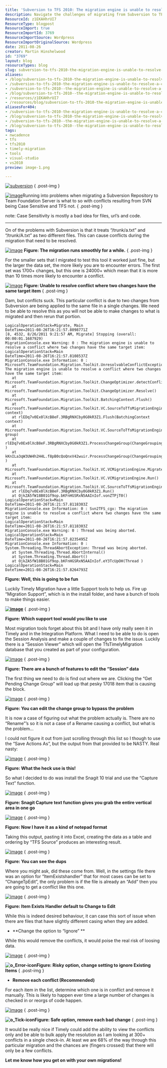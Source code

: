 ```yaml
---
title: 'Subversion to TFS 2010: The migration engine is unable to resolve a conflict where two changes have the same target item'
description: Navigate the challenges of migrating from Subversion to TFS 2010. Discover solutions for resolving conflicts and ensure a smooth transition for your projects.
ResourceId: z1EKAHhrUI7
ResourceType: blogpost
ResourceImport: true
ResourceImportId: 3769
ResourceImportSource: Wordpress
ResourceImportOriginalSource: Wordpress
date: 2011-08-26
creator: Martin Hinshelwood
id: "3769"
layout: blog
resourceTypes: blog
slug: subversion-to-tfs-2010-the-migration-engine-is-unable-to-resolve-a-conflict-where-two-changes-have-the-same-target-item
aliases:
- /blog/subversion-to-tfs-2010-the-migration-engine-is-unable-to-resolve-a-conflict-where-two-changes-have-the-same-target-item
- /subversion-to-tfs-2010-the-migration-engine-is-unable-to-resolve-a-conflict-where-two-changes-have-the-same-target-item
- /subversion-to-tfs-2010--the-migration-engine-is-unable-to-resolve-a-conflict-where-two-changes-have-the-same-target-item
- /blog/subversion-to-tfs-2010--the-migration-engine-is-unable-to-resolve-a-conflict-where-two-changes-have-the-same-target-item
- /resources/z1EKAHhrUI7
- /resources/blog/subversion-to-tfs-2010-the-migration-engine-is-unable-to-resolve-a-conflict-where-two-changes-have-the-same-target-item
aliasesFor404:
- /subversion-to-tfs-2010-the-migration-engine-is-unable-to-resolve-a-conflict-where-two-changes-have-the-same-target-item
- /blog/subversion-to-tfs-2010-the-migration-engine-is-unable-to-resolve-a-conflict-where-two-changes-have-the-same-target-item
- /subversion-to-tfs-2010--the-migration-engine-is-unable-to-resolve-a-conflict-where-two-changes-have-the-same-target-item
- /blog/subversion-to-tfs-2010--the-migration-engine-is-unable-to-resolve-a-conflict-where-two-changes-have-the-same-target-item
tags:
- nwcadence
- tfs
- tfs2010
- timely-migration
- tools
- visual-studio
- vs2010
preview: image-1.png

---
```

[![subversion](images/subversion_thumb-17-17.png "subversion")](http://blog.hinshelwood.com/files/2011/08/subversion1.png)
{ .post-img }

[![image](images/image_thumb-1-1.png "image")](http://blog.hinshelwood.com/files/2011/08/image4.png)Running into problems when migrating a Subversion Repository to Team Foundation Server is what to so with conflicts resulting from SVN being Case Sensitive and TFS not.
{ .post-img }

note: Case Sensitivity is mostly a bad idea for files, url’s and code.

---

On of the problems with Subversion is that it treats “/trunk/a.txt” and “/trunk/A.txt” as two different files. This can cause conflicts during the migration that need to be resolved.

[![image](images/image_thumb1-2-2.png "image")](http://blog.hinshelwood.com/files/2011/08/image5.png) **Figure: The migration runs smoothly for a while.**
{ .post-img }

For the smaller sets that I migrated to test this tool it worked just fine, but the larger the data set, the more likely you are to encounter errors. The first set was 1700+ changes, but this one is 24000+ which mean that it is more than 10 times more likely to encounter a conflict.

[![image](images/image_thumb2-6-6.png "image")](http://blog.hinshelwood.com/files/2011/08/image6.png) **Figure: Unable to resolve conflict where two changes have the same target item**
{ .post-img }

Dam, but conflicts suck. This particular conflict is due to two changes from Subversion are being applied to the same file in a single changes. We need to be able to resolve this as you will not be able to make changes to what is migrated and then rerun that portion.

```
LogicalOperationStack=Migrate, Main
DateTime=2011-08-26T16:21:57.8098771Z
[8, 4532, 8/26/2011 9:21:57 AM, Migrate] Stopping (overall: 00:00:01.1687929)
MigrationConsole.exe Warning: 0 : The migration engine is unable to resolve a conflict where two changes have the same target item:
LogicalOperationStack=Main
DateTime=2011-08-26T16:21:57.8108537Z
MigrationConsole.exe Information: 0 : Microsoft.TeamFoundation.Migration.Toolkit.UnresolvableConflictException: The migration engine is unable to resolve a conflict where two changes have the same target item:
   at Microsoft.TeamFoundation.Migration.Toolkit.ChangeOptimizer.detectConflicts()
   at Microsoft.TeamFoundation.Migration.Toolkit.ChangeOptimizer.Resolve()
   at Microsoft.TeamFoundation.Migration.Toolkit.BatchingContext.Flush()
   at Microsoft.TeamFoundation.Migration.Toolkit.VC.SourceToTfsMigrationEngine.Flush(BatchingContext context)
   at rlEDq7v0Ex0lXcB8eF.3RBgRNXCby0G0kR3Z1.Flush(BatchingContext context)
   at Microsoft.TeamFoundation.Migration.Toolkit.VC.SourceToTfsMigrationEngine.ProcessChangeGroup(ChangeGrouping group)
   at rlEDq7v0Ex0lXcB8eF.3RBgRNXCby0G0kR3Z1.ProcessChangeGroup(ChangeGrouping )
   at kKnILa3qW3UW4h2H4L.f8pB0cQoQnxV42wuir.ProcessChangeGroup(ChangeGrouping )
   at Microsoft.TeamFoundation.Migration.Toolkit.VC.VCMigrationEngine.MigrateEach()
   at Microsoft.TeamFoundation.Migration.Toolkit.VC.VCMigrationEngine.Run()
   at Microsoft.TeamFoundation.Migration.Toolkit.VC.SourceToTfsMigrationEngine.Run()
   at rlEDq7v0Ex0lXcB8eF.3RBgRNXCby0G0kR3Z1.Run()
   at OjkZA5fW18B01Gf9op.bKFnHGSRxN5AAInIof.vonZTPjT0()
LogicalOperationStack=Main
DateTime=2011-08-26T16:21:57.8118303Z
MigrationConsole.exe Information: 0 : Svn2TFS_cgx: The migration engine is unable to resolve a conflict where two changes have the same target item:
LogicalOperationStack=Main
DateTime=2011-08-26T16:21:57.8118303Z
MigrationConsole.exe Warning: 0 : Thread was being aborted.
LogicalOperationStack=Main
DateTime=2011-08-26T16:21:57.8235495Z
MigrationConsole.exe Information: 0 : System.Threading.ThreadAbortException: Thread was being aborted.
   at System.Threading.Thread.AbortInternal()
   at System.Threading.Thread.Abort()
   at OjkZA5fW18B01Gf9op.bKFnHGSRxN5AAInIof.eY3TcUpOH(Thread )
LogicalOperationStack=Main
DateTime=2011-08-26T16:21:57.8264793Z
```

**Figure: Well, this is going to be fun**

Luckily Timely Migration have a little Support tools to help us. Fire up “Migration Support”, which is in the install folder, and have a bunch of tools to make things easier.

[**![image](images/image_thumb3-7-7.png "image")**](http://blog.hinshelwood.com/files/2011/08/image7.png)
{ .post-img }

**Figure: Which support tool would you like to use**

Most migration tools forget about this bit and I have only really seen it in Timely and in the Integration Platform. What I need to be able to do is open the Session Analysis and make a couple of changes to fix the issue. Luckily there is a “Session Viewer” which will open the TfsTimelyMigration database that you created as part of your configuration.

[![image](images/image_thumb4-8-8.png "image")](http://blog.hinshelwood.com/files/2011/08/image8.png)
{ .post-img }

**Figure: There are a bunch of features to edit the “Session” data**

The first thing we need to do is find out where we are. Clicking the “Get Pending Change Group” will load up that pesky 17018 item that is causing the block.

[![image](images/image_thumb5-9-9.png "image")](http://blog.hinshelwood.com/files/2011/08/image9.png)
{ .post-img }

**Figure: You can edit the change group to bypass the problem**

It is now a case of figuring out what the problem actually is. There are no “Rename”’s so it is not a case of a Rename causing a conflict, but what is the problem…

I could not figure it out from just scrolling through this list so I though to use the “Save Actions As”, but the output from that provided to be NASTY. Real nasty:

[![image](images/image_thumb6-10-10.png "image")](http://blog.hinshelwood.com/files/2011/08/image10.png)
{ .post-img }

**Figure: What the heck use is this!**

So what I decided to do was install the Snagit 10 trial and use the “Capture Text” function.

[![image](images/image_thumb7-11-11.png "image")](http://blog.hinshelwood.com/files/2011/08/image11.png)
{ .post-img }

**Figure: Snagit Capture text function gives you grab the entire vertical area in one go**

[![image](images/image_thumb8-12-12.png "image")](http://blog.hinshelwood.com/files/2011/08/image12.png)
{ .post-img }

**Figure: Now I have it as a kind of notepad format**

Taking this output, pasting it into Excel, creating the data as a table and ordering by “TFS Source” produces an interesting result.

[![image](images/image_thumb9-13-13.png "image")](http://blog.hinshelwood.com/files/2011/08/image13.png)
{ .post-img }

**Figure: You can see the dups**

Where you might ask, did these come from. Well, in the settings file there was an option for “ItemExistshandler” that for most cases can be set to “ChangeTpEdit”, the only problem is if the file is already an “Add” then you are going to get a conflict like this one.

[![image](images/image_thumb10-3-3.png "image")](http://blog.hinshelwood.com/files/2011/08/image14.png)
{ .post-img }

**Figure: Item Exists Handler default to Change to Edit**

While this is indeed desired behaviour, it can case this sort of issue when there are files that have slightly different casing when they are added.

- \*\*Change the option to “Ignore”
  \*\*

While this would remove the conflicts, it would poise the real risk of loosing data.

[![image](images/image_thumb11-4-4.png "image")](http://blog.hinshelwood.com/files/2011/08/image15.png)
{ .post-img }

**![o_Error-icon](images/o_Error-icon-15-15.png "o_Error-icon")Figure: Risky option, change setting to ignore Existing Items**
{ .post-img }

- **Remove each conflict (Recommended)**

For each item in the list, determine which one is in conflict and remove it manually. This is likely to happen ever time a large number of changes is checked in or reorgs of code happen.

[![image](images/image_thumb12-5-5.png "image")](http://blog.hinshelwood.com/files/2011/08/image16.png)
{ .post-img }

**![o_Tick-icon](images/o_Tick-icon-16-16.png "o_Tick-icon")Figure: Safe option, remove each bad change**
{ .post-img }

It would be really nice if Timely could add the ability to view the conflicts only and be able to bulk apply the resolution as I am looking at 300+ conflicts in a single check-in. At least we are 68% of the way through this particular migration and the chances are (fingers crossed) that there will only be a few conflicts.

**Let me know how you get on with your own migrations!**
